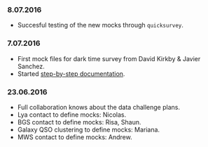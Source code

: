 ### 8.07.2016

* Succesful testing of the new mocks through `quicksurvey`.

### 7.07.2016

* First mock files for dark time survey from David Kirkby & Javier Sanchez.
* Started [step-by-step documentation](https://github.com/forero/SandboxDESI/blob/master/challenges/end2end2017/instructions.md). 

### 23.06.2016

* Full collaboration knows about the data challenge plans.  
* Lya contact to define mocks: Nicolas.  
* BGS contact to define mocks: Risa, Shaun.  
* Galaxy QSO clustering to define mocks: Mariana.  
* MWS contact to define mocks: Andrew.  

